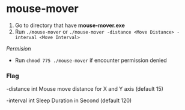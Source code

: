 # mouse-mover

1. Go to directory that have **mouse-mover.exe**
2. Run ```./mouse-mover``` or ```./mouse-mover -distance <Move Distance> -interval <Move Interval>```
   
*Permision*
- Run ```chmod 775 ./mouse-mover``` if encounter permission denied

### Flag
-distance int
    Mouse move distance for X and Y axis (default 15)

-interval int
    Sleep Duration in Second (default 120)